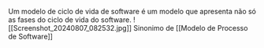 Um modelo de ciclo de vida de software é um modelo que apresenta não só as fases do ciclo de vida do software.
![[Screenshot_20240807_082532.jpg]]
Sinonimo de [[Modelo de Processo de Software]] 